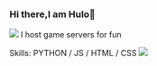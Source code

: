 
### Hi there,I am Hulo👋
![](https://wallpapercave.com/wp/wp2757834.gif)
I host game servers for fun 

Skills: PYTHON / JS / HTML / CSS
![](https://raw.githubusercontent.com/sagar-viradiya/sagar-viradiya/master/resources/banner.png)





